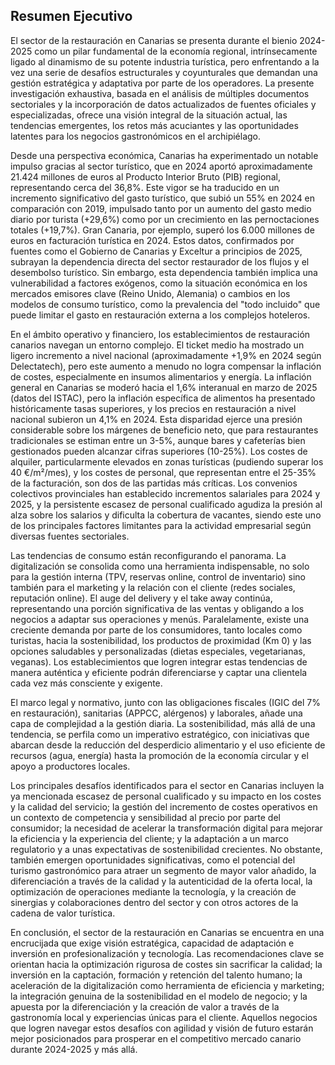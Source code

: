 ## Resumen Ejecutivo

El sector de la restauración en Canarias se presenta durante el bienio 2024-2025 como un pilar fundamental de la economía regional, intrínsecamente ligado al dinamismo de su potente industria turística, pero enfrentando a la vez una serie de desafíos estructurales y coyunturales que demandan una gestión estratégica y adaptativa por parte de los operadores. La presente investigación exhaustiva, basada en el análisis de múltiples documentos sectoriales y la incorporación de datos actualizados de fuentes oficiales y especializadas, ofrece una visión integral de la situación actual, las tendencias emergentes, los retos más acuciantes y las oportunidades latentes para los negocios gastronómicos en el archipiélago.

Desde una perspectiva económica, Canarias ha experimentado un notable impulso gracias al sector turístico, que en 2024 aportó aproximadamente 21.424 millones de euros al Producto Interior Bruto (PIB) regional, representando cerca del 36,8%. Este vigor se ha traducido en un incremento significativo del gasto turístico, que subió un 55% en 2024 en comparación con 2019, impulsado tanto por un aumento del gasto medio diario por turista (+29,6%) como por un crecimiento en las pernoctaciones totales (+19,7%). Gran Canaria, por ejemplo, superó los 6.000 millones de euros en facturación turística en 2024. Estos datos, confirmados por fuentes como el Gobierno de Canarias y Exceltur a principios de 2025, subrayan la dependencia directa del sector restaurador de los flujos y el desembolso turístico. Sin embargo, esta dependencia también implica una vulnerabilidad a factores exógenos, como la situación económica en los mercados emisores clave (Reino Unido, Alemania) o cambios en los modelos de consumo turístico, como la prevalencia del "todo incluido" que puede limitar el gasto en restauración externa a los complejos hoteleros.

En el ámbito operativo y financiero, los establecimientos de restauración canarios navegan un entorno complejo. El ticket medio ha mostrado un ligero incremento a nivel nacional (aproximadamente +1,9% en 2024 según Delectatech), pero este aumento a menudo no logra compensar la inflación de costes, especialmente en insumos alimentarios y energía. La inflación general en Canarias se moderó hacia el 1,6% interanual en marzo de 2025 (datos del ISTAC), pero la inflación específica de alimentos ha presentado históricamente tasas superiores, y los precios en restauración a nivel nacional subieron un 4,1% en 2024. Esta disparidad ejerce una presión considerable sobre los márgenes de beneficio neto, que para restaurantes tradicionales se estiman entre un 3-5%, aunque bares y cafeterías bien gestionados pueden alcanzar cifras superiores (10-25%). Los costes de alquiler, particularmente elevados en zonas turísticas (pudiendo superar los 40 €/m²/mes), y los costes de personal, que representan entre el 25-35% de la facturación, son dos de las partidas más críticas. Los convenios colectivos provinciales han establecido incrementos salariales para 2024 y 2025, y la persistente escasez de personal cualificado agudiza la presión al alza sobre los salarios y dificulta la cobertura de vacantes, siendo este uno de los principales factores limitantes para la actividad empresarial según diversas fuentes sectoriales.

Las tendencias de consumo están reconfigurando el panorama. La digitalización se consolida como una herramienta indispensable, no solo para la gestión interna (TPV, reservas online, control de inventario) sino también para el marketing y la relación con el cliente (redes sociales, reputación online). El auge del delivery y el take away continúa, representando una porción significativa de las ventas y obligando a los negocios a adaptar sus operaciones y menús. Paralelamente, existe una creciente demanda por parte de los consumidores, tanto locales como turistas, hacia la sostenibilidad, los productos de proximidad (Km 0) y las opciones saludables y personalizadas (dietas especiales, vegetarianas, veganas). Los establecimientos que logren integrar estas tendencias de manera auténtica y eficiente podrán diferenciarse y captar una clientela cada vez más consciente y exigente.

El marco legal y normativo, junto con las obligaciones fiscales (IGIC del 7% en restauración), sanitarias (APPCC, alérgenos) y laborales, añade una capa de complejidad a la gestión diaria. La sostenibilidad, más allá de una tendencia, se perfila como un imperativo estratégico, con iniciativas que abarcan desde la reducción del desperdicio alimentario y el uso eficiente de recursos (agua, energía) hasta la promoción de la economía circular y el apoyo a productores locales.

Los principales desafíos identificados para el sector en Canarias incluyen la ya mencionada escasez de personal cualificado y su impacto en los costes y la calidad del servicio; la gestión del incremento de costes operativos en un contexto de competencia y sensibilidad al precio por parte del consumidor; la necesidad de acelerar la transformación digital para mejorar la eficiencia y la experiencia del cliente; y la adaptación a un marco regulatorio y a unas expectativas de sostenibilidad crecientes. No obstante, también emergen oportunidades significativas, como el potencial del turismo gastronómico para atraer un segmento de mayor valor añadido, la diferenciación a través de la calidad y la autenticidad de la oferta local, la optimización de operaciones mediante la tecnología, y la creación de sinergias y colaboraciones dentro del sector y con otros actores de la cadena de valor turística.

En conclusión, el sector de la restauración en Canarias se encuentra en una encrucijada que exige visión estratégica, capacidad de adaptación e inversión en profesionalización y tecnología. Las recomendaciones clave se orientan hacia la optimización rigurosa de costes sin sacrificar la calidad; la inversión en la captación, formación y retención del talento humano; la aceleración de la digitalización como herramienta de eficiencia y marketing; la integración genuina de la sostenibilidad en el modelo de negocio; y la apuesta por la diferenciación y la creación de valor a través de la gastronomía local y experiencias únicas para el cliente. Aquellos negocios que logren navegar estos desafíos con agilidad y visión de futuro estarán mejor posicionados para prosperar en el competitivo mercado canario durante 2024-2025 y más allá.
